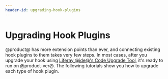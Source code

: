 ```yaml
---
header-id: upgrading-hook-plugins
---
```


# Upgrading Hook Plugins

@product@ has more extension points than ever, and connecting existing hook
plugins to them takes very few steps. In most cases, after you upgrade your
hook using
[Liferay @ide@'s Code Upgrade Tool](/docs/7-0/tutorials/-/knowledge_base/t/adapting-to-liferay-7s-api-with-the-code-upgrade-tool),
it's ready to run on @product-ver@. The following tutorials show you how to
upgrade each type of hook plugin. 

